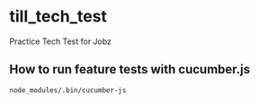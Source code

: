 # till_tech_test
Practice Tech Test for Jobz

How to run feature tests with cucumber.js
----
```sh
node_modules/.bin/cucumber-js
```
